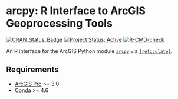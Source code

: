 # arcpy: R Interface to ArcGIS Geoprocessing Tools

<!-- badges: start -->
[![CRAN_Status_Badge](https://www.r-pkg.org/badges/version/arcpy)](https://cran.r-project.org/package=arcpy)
[![Project Status: Active](https://www.repostatus.org/badges/latest/active.svg)](https://www.repostatus.org/#active)
[![R-CMD-check](https://github.com/mkoohafkan/arcpy/actions/workflows/R-CMD-check.yaml/badge.svg)](https://github.com/mkoohafkan/arcpy/actions/workflows/R-CMD-check.yaml)
<!-- badges: end -->

An R interface for the ArcGIS Python module
[`arcpy`](https://pro.arcgis.com/en/pro-app/latest/arcpy/get-started/what-is-arcpy-.htm)
via [`{reticulate}`](https://cran.r-project.org/package=reticulate).

## Requirements

- [ArcGIS Pro](https://www.esri.com/en-us/arcgis/products/arcgis-pro/overview) >= 3.0
- [Conda](https://docs.conda.io/projects/conda/en/stable/) >= 4.6
